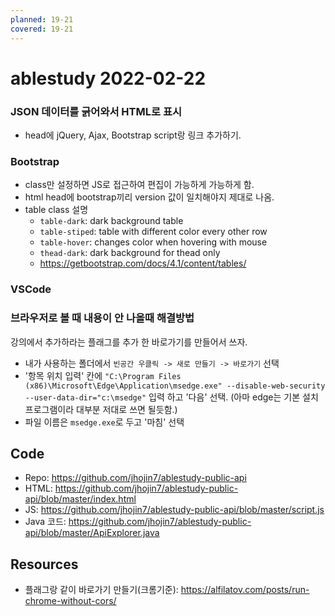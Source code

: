 ```yaml
---
planned: 19-21
covered: 19-21
---
```

# ablestudy 2022-02-22
### JSON 데이터를 긁어와서 HTML로 표시
- head에 jQuery, Ajax, Bootstrap script랑 링크 추가하기.

### Bootstrap
- class만 설정하면 JS로 접근하여 편집이 가능하게 가능하게 함.
- html head에 bootstrap끼리 version 값이 일치해야지 제대로 나옴. 
- table class 설명
	- `table-dark`: dark background table
	- `table-stiped`: table with different color every other row
	- `table-hover`: changes color when hovering with mouse
	- `thead-dark`: dark background for thead only
	- https://getbootstrap.com/docs/4.1/content/tables/

### VSCode
### 브라우저로 볼 때 내용이 안 나올때 해결방법
강의에서 추가하라는 플래그를 추가 한 바로가기를 만들어서 쓰자.
 - 내가 사용하는 폴더에서 `빈공간 우클릭 -> 새로 만들기 -> 바로가기` 선택
 - '항목 위치 입력' 칸에 `"C:\Program Files (x86)\Microsoft\Edge\Application\msedge.exe" --disable-web-security --user-data-dir="c:\msedge"` 입력 하고 '다음' 선택.
 (아마 edge는 기본 설치 프로그램이라 대부분 저대로 쓰면 될듯함.)
 - 파일 이름은 `msedge.exe`로 두고 '마침' 선택 

## Code
- Repo: https://github.com/jhojin7/ablestudy-public-api
- HTML: https://github.com/jhojin7/ablestudy-public-api/blob/master/index.html
- JS: https://github.com/jhojin7/ablestudy-public-api/blob/master/script.js
- Java 코드: https://github.com/jhojin7/ablestudy-public-api/blob/master/ApiExplorer.java

## Resources
- 플래그랑 같이 바로가기 만들기(크롬기준): https://alfilatov.com/posts/run-chrome-without-cors/